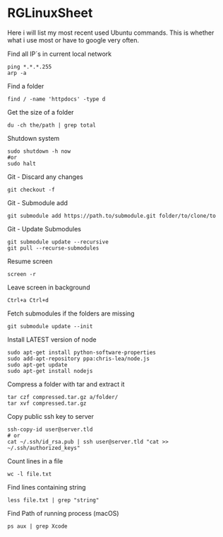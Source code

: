 RGLinuxSheet
============

Here i will list my most recent used Ubuntu commands. This is whether what i use most or have to google very often.

Find all IP´s in current local network

    ping *.*.*.255
    arp -a

Find a folder

    find / -name 'httpdocs' -type d
    
Get the size of a folder

    du -ch the/path | grep total

Shutdown system

    sudo shutdown -h now
    #or
    sudo halt

Git - Discard any changes

    git checkout -f
    
Git - Submodule add

    git submodule add https://path.to/submodule.git folder/to/clone/to
    
Git - Update Submodules

    git submodule update --recursive
    git pull --recurse-submodules

Resume screen

    screen -r

Leave screen in background

    Ctrl+a Ctrl+d
    
Fetch submodules if the folders are missing
 
    git submodule update --init
    
Install LATEST version of node

    sudo apt-get install python-software-properties
    sudo add-apt-repository ppa:chris-lea/node.js
    sudo apt-get update
    sudo apt-get install nodejs
    
Compress a folder with tar and extract it

    tar czf compressed.tar.gz a/folder/
    tar xvf compressed.tar.gz

Copy public ssh key to server

    ssh-copy-id user@server.tld
    # or
    cat ~/.ssh/id_rsa.pub | ssh user@server.tld "cat >> ~/.ssh/authorized_keys"
    
Count lines in a file
    
    wc -l file.txt
    
Find lines containing string

    less file.txt | grep "string"
    
Find Path of running process (macOS)

    ps aux | grep Xcode 

